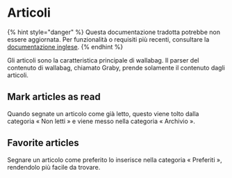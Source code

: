# Articoli

{% hint style="danger" %}
Questa documentazione tradotta potrebbe non essere aggiornata. Per funzionalità o requisiti più recenti, consultare la [documentazione inglese](https://doc.wallabag.org/en/).
{% endhint %}

Gli articoli sono la caratteristica principale di wallabag. Il parser del contenuto di wallabag, chiamato Graby, prende solamente il contenuto dagli articoli.

## Mark articles as read

Quando segnate un articolo come già letto, questo viene tolto dalla categoria « Non letti » e viene messo nella categoria « Archivio ».

## Favorite articles

Segnare un articolo come preferito lo inserisce nella categoria « Preferiti », rendendolo più facile da trovare.
